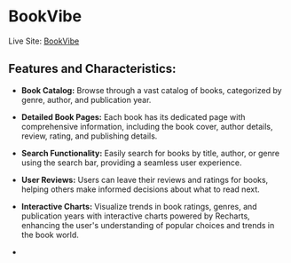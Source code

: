 # BookVibe

Live Site: [BookVibe](https://cosmic-concha-a9bd3a.netlify.app/)

## Features and Characteristics:

- **Book Catalog:** Browse through a vast catalog of books, categorized by genre, author, and publication year.
  
- **Detailed Book Pages:** Each book has its dedicated page with comprehensive information, including the book cover, author details, review, rating, and publishing details.
  
- **Search Functionality:** Easily search for books by title, author, or genre using the search bar, providing a seamless user experience.
  
- **User Reviews:** Users can leave their reviews and ratings for books, helping others make informed decisions about what to read next.
  
- **Interactive Charts:** Visualize trends in book ratings, genres, and publication years with interactive charts powered by Recharts, enhancing the user's understanding of popular choices and trends in the book world.
-